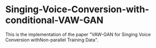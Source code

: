 # Singing-Voice-Conversion-with-conditional-VAW-GAN
This is the implementation of the paper "VAW-GAN for Singing Voice Conversion withNon-parallel Training Data".
